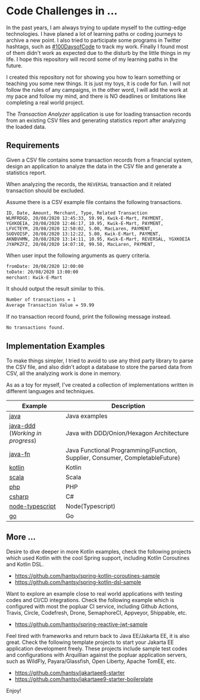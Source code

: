 # Code Challenges in ...

In the past years, I am always trying to update myself to the cutting-edge technologies.  I have planed a lot of  learning paths or coding journeys  to archive a new point.  I also tried to participate some programs in Twitter hashtags, such as [#100DaysofCode](https://twitter.com/search?q=%23100DaysOfCode) to track my work.  Finally I found most of them didn't work as expected due to the disturb by the little things in my life. I hope this repository will record some of my learning paths in the future. 

I created this repository not for showing you how to learn something or teaching you some new things. It is just my toys, it is code for fun.  I will not follow the rules of any campaigns, in the other word, I will add the work at my pace and follow my mind,  and there is NO deadlines or limitations like completing a real world project.





The *Transaction Analyzer* application is use for loading transaction records from an existing CSV files and generating statistics report after analyzing the loaded data.

## Requirements

Given a CSV file contains some transaction records from a financial system, design an application to analyze the data in the CSV file and generate a statistics report.

When analyzing the records, the `REVERSAL` transaction and it related transaction should be excluded.

Assume there is a CSV example file contains the following transactions.

```csv 
ID, Date, Amount, Merchant, Type, Related Transaction
WLMFRDGD, 20/08/2020 12:45:33, 59.99, Kwik-E-Mart, PAYMENT,
YGXKOEIA, 20/08/2020 12:46:17, 10.95, Kwik-E-Mart, PAYMENT,
LFVCTEYM, 20/08/2020 12:50:02, 5.00, MacLaren, PAYMENT,
SUOVOISP, 20/08/2020 13:12:22, 5.00, Kwik-E-Mart, PAYMENT,
AKNBVHMN, 20/08/2020 13:14:11, 10.95, Kwik-E-Mart, REVERSAL, YGXKOEIA
JYAPKZFZ, 20/08/2020 14:07:10, 99.50, MacLaren, PAYMENT,
```

When user input the following arguments as query criteria.

```bash
fromDate: 20/08/2020 12:00:00
toDate: 20/08/2020 13:00:00
merchant: Kwik-E-Mart
```

It should output the result similar to this.

```bash
Number of transactions = 1
Average Transaction Value = 59.99
```

If no transaction record found, print the following message instead.

```bash
No transactions found.
```

## Implementation Examples

To make things simpler, I tried to avoid to use any third party library to parse the CSV file, and also didn't adopt a database to store the parsed data from CSV, all the analyzing work is done in memory.

As as a toy for myself, I've created a collection of implementations written in different languages and techniques.

| Example | Description|
|---|---|
|[java](./java)| Java examples|
|[java-ddd](./java-ddd) (*Working in progress*)|Java with DDD/Onion/Hexagon Architecture|
|[java-fn](./java-fn)|Java Functional Programming(Function, Supplier, Consumer, CompletableFuture)|
|[kotlin](./kotlin) | Kotlin |
|[scala](./scala) | Scala | 
|[php](./php) | PHP |
|[csharp](./csharp) | C# |
|[node-typescript](./node-typescript)|Node(Typescript)| 
|[go](./go) | Go |

## More ...

Desire to dive deeper in more Kotlin examples, check the following projects which used Kotlin with the cool Spring support, including Kotlin Coroutines and Kotlin DSL.

* https://github.com/hantsy/spring-kotlin-coroutines-sample
* https://github.com/hantsy/spring-kotlin-dsl-sample 

Want to explore an example close to real world applications with testing codes and CI/CD integrations. Check the following example which is configured with most the popluar CI service, including Github Actions, Travis, Circle, Codefresh, Drone, SemaphoreCI, Appveyor, Shippable, etc.

* https://github.com/hantsy/spring-reactive-jwt-sample

Feel tired with frameworks and return back to Java EE/Jakarta EE, it is also great. Check the following template projects to start your Jakarta EE application development freely. These projects include sample test codes and configurations with Arquillian against the popluar application servers, such as WildFly, Payara/Glassfish, Open Liberty, Apache TomEE, etc.

* https://github.com/hantsy/jakartaee8-starter
* https://github.com/hantsy/jakartaee9-starter-boilerplate

Enjoy!
